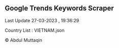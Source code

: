

## Google Trends Keywords Scraper 
 
Last Update 27-03-2023 , 19:36:29

Country List :
VIETNAM.json



© Abdul Muttaqin 
